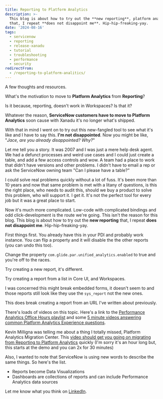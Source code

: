 ```yaml
---
title: Reporting to Platform Analytics
description: >-
  This blog is about how to try out the **new reporting**, platform analytics
  that, I repeat **does not disappoint me**. Hip-hip-freaking-yay.
date: '2024-08-16'
tags:
  - servicenow
  - reporting
  - release-xanadu
  - tutorial
  - troubleshooting
  - performance
  - security
redirectFrom:
  - /reporting-to-platform-analitics/
---
```


A few thoughts and resources.

What's the motivation to move to **Platform Analytics** from **Reporting**?

Is it because, reporting, doesn't work in Workspaces?  Is that it?

Whatever the reason, **ServiceNow customers have to move to Platform Analytics** soon cause with Xanadu it's no longer what's shipped.  

With that in mind I went on to try out this new-fangled tool to see what it's like and I have to say this.  **I'm not disappointed**.  Now you might be like, "_Jace, are you already disappointed?  Why?_"  

Let me tell you a story.  It was 2007 and I was just a mere help desk agent.  We had a defunct processes and weird use cases and I could just create a table, and add a few access controls and wow.  A team had a place to work that didn't have versions and other problems.  I didn't have to email a rep or ask the ServiceNow owning team "Can I please have a table?"

I could solve real problems quickly without a lot of fuss.  It's been more than 10 years and now that same problem is met with a litany of questions, is this the right place, who needs to audit this, should we buy a product to solve this problem, who will support it.  I get it.  It's not the perfect tool for every job but it was a great place to start.  

Now it's much more complicated.  Low-code with complicated bindings and odd click-development is the route we're going.  This isn't the reason for this blog.  This blog is about how to try out the **new reporting** that, I repeat **does not disappoint me**.  Hip-hip-freaking-yay.

First things first.  You already have this in your PDI and probably work instance.  You can flip a property and it will disable the the other reports (you can undo this too).  

Change the property `com.glide.par.unified_analytics.enabled` to true and you're off to the races.

Try creating a new report, it's different.

Try creating a report from a list in Core UI, and Workspaces.

I was concerned this might break embedded forms, it doesn't seem to and those reports still look like they use the `sys_report` not the new ones.

This does break creating a report from an URL I've written about previously.  

There's loads of videos on this topic.  Here's a link to the [Performance Analytics Office Hours playlist](https://www.youtube.com/watch?v=n5mhzrHS_xo&list=PLkGSnjw5y2U6HotK0MQUbCrzVog_zBWat&index=3) and some [5 minute videos answering common Platform Analytics Experience questions](https://www.youtube.com/watch?v=ZlDvMhP_Tx8&list=PLkGSnjw5y2U4sdBCFzTHAos33zYCsB_Gj).

Kevin Milligna was telling me about a thing I totally missed, Platform Analytics Migration Center.  This [video should get you going on migrating from Reporting to Platform Analytics](https://www.youtube.com/watch?v=buwL2rdigV4&t=1326s) quickly (I'm sorry it's an hour long but, this starts at the demo and you can 2x for 30 minutes)

Also, I wanted to note that ServiceNow is using new words to describe the same things.  So here's the list.

- Reports become Data Visualizations
- Dashboards are collections of reports and can include Performance Analytics data sources

Let me know what you think on [LinkedIn](https://www.linkedin.com/posts/jacebenson_xanadu-servicenow-reporting-activity-7230111327636140032-wbZ1?utm_source=share&utm_medium=member_desktop).